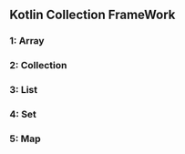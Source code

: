 ##   Kotlin Collection FrameWork
###  1:  Array

###  2:  Collection

###  3:  List

###  4:  Set

###  5:  Map
